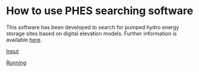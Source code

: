 # How to use PHES searching software

This software has been developed to search for pumped hydro energy storage sites based on digital elevation models. Further information is available [here](http://re100.eng.anu.edu.au/global).

[Input](./input.md)

[Running](./running.md)
